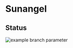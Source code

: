 # Sunangel

## Status

![example branch parameter](https://github.com/cloudsftp/Sunangel/actions/workflows/unit_tests.yml/badge.svg?branch=develop)
